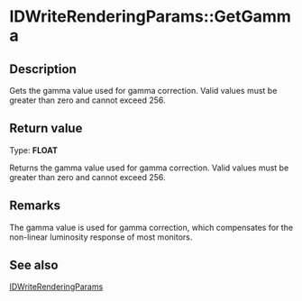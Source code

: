 # IDWriteRenderingParams::GetGamma

## Description

Gets the gamma value used for gamma correction. Valid values must be
greater than zero and cannot exceed 256.

## Return value

Type: **FLOAT**

Returns the gamma value used for gamma correction. Valid values must be
greater than zero and cannot exceed 256.

## Remarks

The gamma value is used for gamma correction, which compensates for the non-linear luminosity response of most monitors.

## See also

[IDWriteRenderingParams](https://learn.microsoft.com/windows/win32/api/dwrite/nn-dwrite-idwriterenderingparams)